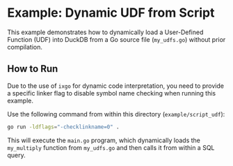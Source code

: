 # Example: Dynamic UDF from Script

This example demonstrates how to dynamically load a User-Defined Function (UDF) into DuckDB from a Go source file (`my_udfs.go`) without prior compilation.

## How to Run

Due to the use of `ixgo` for dynamic code interpretation, you need to provide a specific linker flag to disable symbol name checking when running this example.

Use the following command from within this directory (`example/script_udf`):

```bash
go run -ldflags="-checklinkname=0" .
```

This will execute the `main.go` program, which dynamically loads the `my_multiply` function from `my_udfs.go` and then calls it from within a SQL query.
